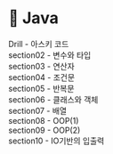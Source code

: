 <h1>💜 Java</h1>
Drill - 아스키 코드 <br />
section02 - 변수와 타입 <br/>
section03 - 연산자 <br/>
section04 - 조건문 <br/>
section05 - 반복문 <br/>
section06 - 클래스와 객체 <br/>
section07 - 배열 <br />
section08 - OOP(1) <br />
section09 - OOP(2) <br />
section10 - IO기반의 입출력 <br />

